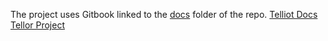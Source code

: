 The project uses Gitbook linked to the [docs](./docs) folder of the repo.
[Telliot Docs](https://docs.telliot.tellor.io)
[Tellor Project](https://docs.tellor.io)
